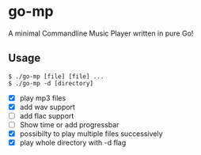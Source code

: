 # go-mp

A minimal Commandline Music Player written in pure Go!

## Usage
```
$ ./go-mp [file] [file] ...
$ ./go-mp -d [directory]
```
- [x] play mp3 files
- [x] add wav support
- [ ] add flac support
- [ ] Show time or add progressbar
- [x] possibilty to play multiple files successively
- [x] play whole directory with -d flag 